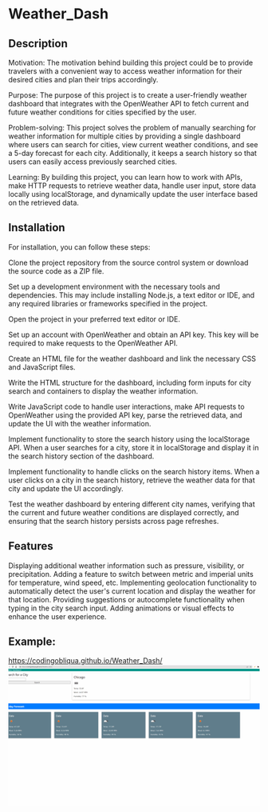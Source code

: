 # Weather_Dash

## Description

Motivation: The motivation behind building this project could be to provide travelers with a convenient way to access weather information for their desired cities and plan their trips accordingly.

Purpose: The purpose of this project is to create a user-friendly weather dashboard that integrates with the OpenWeather API to fetch current and future weather conditions for cities specified by the user.

Problem-solving: This project solves the problem of manually searching for weather information for multiple cities by providing a single dashboard where users can search for cities, view current weather conditions, and see a 5-day forecast for each city. Additionally, it keeps a search history so that users can easily access previously searched cities.

Learning: By building this project, you can learn how to work with APIs, make HTTP requests to retrieve weather data, handle user input, store data locally using localStorage, and dynamically update the user interface based on the retrieved data.
## Installation
For installation, you can follow these steps:

Clone the project repository from the source control system or download the source code as a ZIP file.

Set up a development environment with the necessary tools and dependencies. This may include installing Node.js, a text editor or IDE, and any required libraries or frameworks specified in the project.

Open the project in your preferred text editor or IDE.

Set up an account with OpenWeather and obtain an API key. This key will be required to make requests to the OpenWeather API.

Create an HTML file for the weather dashboard and link the necessary CSS and JavaScript files.

Write the HTML structure for the dashboard, including form inputs for city search and containers to display the weather information.

Write JavaScript code to handle user interactions, make API requests to OpenWeather using the provided API key, parse the retrieved data, and update the UI with the weather information.

Implement functionality to store the search history using the localStorage API. When a user searches for a city, store it in localStorage and display it in the search history section of the dashboard.

Implement functionality to handle clicks on the search history items. When a user clicks on a city in the search history, retrieve the weather data for that city and update the UI accordingly.

Test the weather dashboard by entering different city names, verifying that the current and future weather conditions are displayed correctly, and ensuring that the search history persists across page refreshes.
## Features
Displaying additional weather information such as pressure, visibility, or precipitation.
Adding a feature to switch between metric and imperial units for temperature, wind speed, etc.
Implementing geolocation functionality to automatically detect the user's current location and display the weather for that location.
Providing suggestions or autocomplete functionality when typing in the city search input.
Adding animations or visual effects to enhance the user experience.

## Example:
https://codingobliqua.github.io/Weather_Dash/ ![alt text](./Assets/WeatherApi.gif)